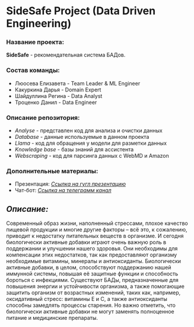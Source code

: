 # SideSafe Project (Data Driven Engineering)

### Название проекта: 
**SideSafe** - рекомендательная система БАДов.
  
### Состав команды:
* Люосева Елизавета - Team Leader & ML Engineer
* Какуркина Дарья - Domain Expert
* Шайдуллина Регина - Data Analyst
* Троценко Данил - Data Engineer
  
### Описание репозитория:
- *Analyse* - представлен код для анализа и очистки данных
- *Database* - данные используемые в данном проекта
- *Llama* - код для обращения у модели для разметки данных
- *Knowledge base* - базы знаний для ассистента
- *Webscraping* - код для парсинга данных с WebMD и Amazon

### Дополнительные материалы:
* Презентация: [*Ссылка на гугл презентацию*](https://docs.google.com/presentation/d/1al_-8AfYyLxuaTMxnPE4dZB6pDeUlVGrJikFGWUp84/edit#slide=id.ge468db4b04_0_3)
* Чат-бот: [*Ссылка на телеграмм канал*](https://t.me/SideSafe_bot)

## ___Описание:___ 
  Современный образ жизни, наполненный стрессами, плохое качество пищевой продукции и многие другие факторы – всё это, к сожалению, приводит к недостатку питательных веществ в организме. И сегодня биологически активные добавки играют очень важную роль в поддержании и улучшении нашего здоровья. Они необходимы для компенсации этих недостатков, так как предоставляют организму необходимые витамины, минералы и антиоксиданты.
  Биологически активные добавки, в целом, способствуют поддержанию нашей иммунной системы, повышая её защитные функции и способность бороться с инфекциями. Существуют БАДы, предназначенные для повышения энергии и устойчивости организма, а также помогающие защитить организм от возрастных изменений, таких как, например, оксидативный стресс: витамины Е и С, а также антиоксиданты способны замедлять процессы старения.
  Но важно отметить, что биологически активные добавки не могут заменять полноценное питание и медицинские препараты.
